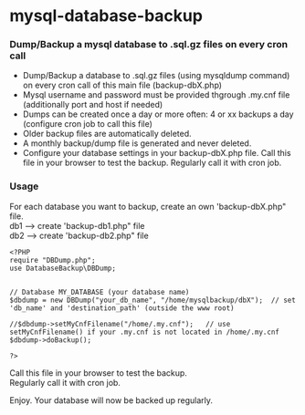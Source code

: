 # mysql-database-backup

### Dump/Backup a mysql database to .sql.gz files on every cron call


* Dump/Backup a database to .sql.gz files (using mysqldump command) on every cron call of this main file (backup-dbX.php)
* Mysql username and password must be provided thgrough .my.cnf file (additionally port and host if needed)
* Dumps can be created once a day or more often: 4 or xx backups a day (configure cron job to call this file)
* Older backup files are automatically deleted.
* A monthly backup/dump file is generated and never deleted.
* Configure your database settings in your backup-dbX.php file. Call this file in your browser to test the backup. Regularly call it with cron job.


### Usage

For each database you want to backup, create an own 'backup-dbX.php" file.  
db1 --> create 'backup-db1.php" file  
db2 --> create 'backup-db2.php" file  

```
<?PHP
require "DBDump.php";
use DatabaseBackup\DBDump;


// Database MY_DATABASE (your database name)
$dbdump = new DBDump("your_db_name", "/home/mysqlbackup/dbX");  // set 'db_name' and 'destination_path' (outside the www root)

//$dbdump->setMyCnfFilename("/home/.my.cnf");   // use setMyCnfFilename() if your .my.cnf is not located in /home/.my.cnf
$dbdump->doBackup();

?>
```

Call this file in your browser to test the backup.  
Regularly call it with cron job.

Enjoy. Your database will now be backed up regularly.


